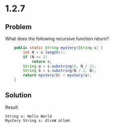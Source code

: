# 1.2.7

## Problem

What does the following recursive function return?

```java
    public static String mystery(String s) {
        int N = s.length();
        if (N <= 1)
            return s;
        String a = s.substring(0, N / 2);
        String b = s.substring(N / 2, N);
        return mystery(b) + mystery(a);
    }
```

## Solution

Result

```
String s: Hello World
Mystery String s: dlroW olleH
```
